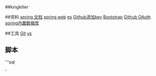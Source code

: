 ##kingkiller

##资料
[spring 文档](https://spring.io/guides)
[spring web](https://spring.io/guides/gs/serving-web-content/)
[es](https://elasticsearch.cn/explore)
[Github添加key](https://developer.github.com/v3/guides/managing-deploy-keys/)
[Bootstrap](https://v3.bootcss.com/)
[Github OAuth](https://developer.github.com/apps/building-oauth-apps/creating-an-oauth-app/)
[spring内置数据库](https://docs.spring.io/spring-boot/docs/2.0.0.RC1/reference/htmlsingle/#boot-features-embedded-database-support)

##工具
[Git](https://git-scm.com/download/win)
[vs](https://www.visual-paradigm.com)


## 脚本
'''sql

'